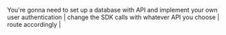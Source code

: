 You're gonna need to set up a database with API and implement your own user authentication |
change the SDK calls with whatever API you choose |
route accordingly |
